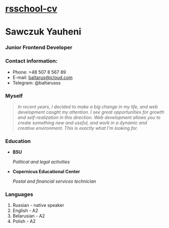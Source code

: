 # [rsschool-cv](https://github.com/Baltarus98/rsschool-cv)

# Sawczuk Yauheni

### Junior Frontend Developer

### Contact information:

- Phone: +48 507 8 567 89
- E-mail: baltarus@icloud.com
- Telegram: @baltarusss

### Myself

> _In recent years, I decided to make a big change in my life, and web development caught my attention. I see great opportunities for growth and self-realization in this direction. Web development allows you to create something new and useful, and work in a dynamic and creative environment. This is exactly what I'm looking for._

### Education

- **BSU**

  *Political and legal activities*

- **Copernicus Educational Center**

  *Postal and financial services technician*

### Languages
1. Russian - native speaker
2. English - A2
3. Belarusian - A2
4. Polish - A2

